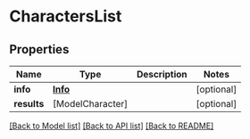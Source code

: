 # CharactersList

## Properties
Name | Type | Description | Notes
------------ | ------------- | ------------- | -------------
**info** | [**Info**](Info.md) |  | [optional] 
**results** | [ModelCharacter] |  | [optional] 

[[Back to Model list]](../README.md#documentation-for-models) [[Back to API list]](../README.md#documentation-for-api-endpoints) [[Back to README]](../README.md)


